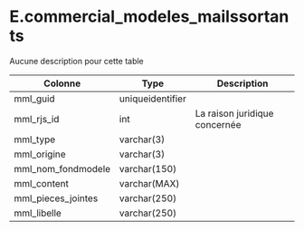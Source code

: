 # E.commercial_modeles_mailssortants

Aucune description pour cette table

Colonne|Type|Description
---|---|---
mml_guid|uniqueidentifier|
mml_rjs_id|int|La raison juridique concernée 
mml_type|varchar(3)|
mml_origine|varchar(3)|
mml_nom_fondmodele|varchar(150)|
mml_content|varchar(MAX)|
mml_pieces_jointes|varchar(250)|
mml_libelle|varchar(250)|
